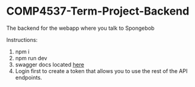 # COMP4537-Term-Project-Backend

The backend for the webapp where you talk to Spongebob

Instructions:

1. npm i
2. npm run dev
3. swagger docs located [here](http://localhost:8000/docs/)
4. Login first to create a token that allows you to use the rest of the API endpoints.
